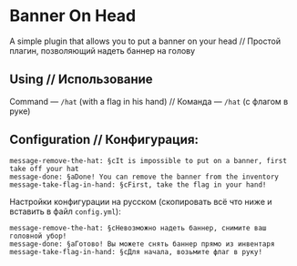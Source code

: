 # Banner On Head
 A simple plugin that allows you to put a banner on your head // Простой плагин, позволяющий надеть баннер на голову
 
## Using // Использование
 
Command — `/hat` (with a flag in his hand) // Команда — `/hat` (с флагом в руке)
 
## Configuration // Конфигурация:
```
message-remove-the-hat: §cIt is impossible to put on a banner, first take off your hat
message-done: §aDone! You can remove the banner from the inventory
message-take-flag-in-hand: §cFirst, take the flag in your hand!
```

Настройки конфигурации на русском (скопировать всё что ниже и вставить в файл `config.yml`):
```
message-remove-the-hat: §cНевозможно надеть баннер, снимите ваш головной убор!
message-done: §aГотово! Вы можете снять баннер прямо из инвентаря
message-take-flag-in-hand: §cДля начала, возьмите флаг в руку!
```
